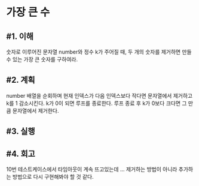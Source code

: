 가장 큰 수
====================

#1. 이해
------------------
숫자로 이루어진 문자열 number와 정수 k가 주어질 때, 두 개의 숫자를 제거하면 만들 수 있는 가장 큰 숫자를 구하여라.

#2. 계획
---------------
number 배열을 순회하며 현재 인덱스가 다음 인덱스보다 작다면 문자열에서 제거하고 k를 1 감소시킨다. k가 0이 되면 루프를 종료한다. 루프 종료 후 k가 0보다 크다면 그 만큼 문자열에서 제거한다.

#3. 실행
-----------------

#4. 회고
-----------------
10번 테스트케이스에서 타임아웃이 계속 뜨고있는데 ... 제거하는 방법이 아니라 추가하는 방법으로 다시 구현해봐야 할 것 같다.